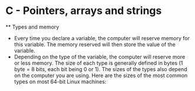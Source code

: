# C - Pointers, arrays and strings
** Types and memory
* Every time you declare a variable, the computer will reserve memory for this variable. The memory reserved will then store the value of the variable.
* Depending on the type of the variable, the computer will reserve more or less memory. The size of each type is generally defined in bytes (1 byte = 8 bits, each bit being 0 or 1). The sizes of the types also depend on the computer you are using. Here are the sizes of the most common types on most 64-bit Linux machines:
